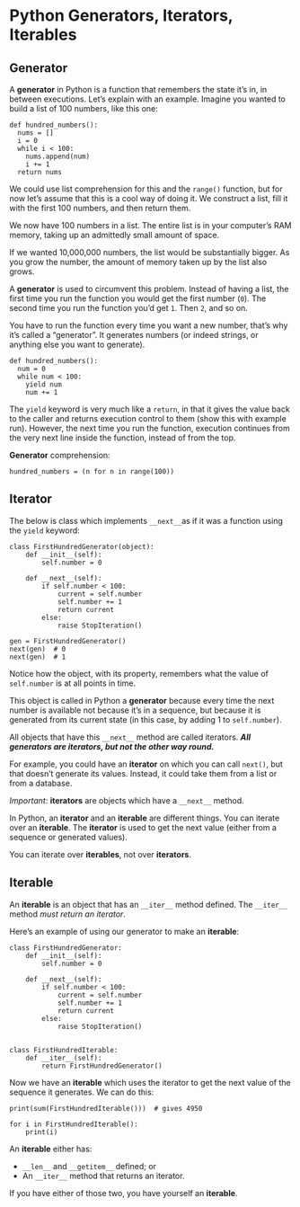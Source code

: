 # Python Generators, Iterators, Iterables


## Generator

A **generator** in Python is a function that remembers the state it’s in, in between executions.
Let’s explain with an example. Imagine you wanted to build a list of 100 numbers, like this one:

```
def hundred_numbers():
  nums = []
  i = 0
  while i < 100:
    nums.append(num)
    i += 1
  return nums
```

We could use list comprehension for this and the `range()` function, but for now let’s assume that this is a cool way of doing it. We construct a list, fill it with the first 100 numbers, and then return them.

We now have 100 numbers in a list. The entire list is in your computer’s RAM memory, taking up an admittedly small amount of space.

If we wanted 10,000,000 numbers, the list would be substantially bigger. As you grow the number, the amount of memory taken up by the list also grows.

A **generator** is used to circumvent this problem. Instead of having a list, the first time you run the function you would get the first number (`0`). The second time you run the function you’d get `1`. Then `2`, and so on.

You have to run the function every time you want a new number, that’s why it’s called a “generator”. It generates numbers (or indeed strings, or anything else you want to generate).

```
def hundred_numbers():
  num = 0
  while num < 100:
    yield num
    num += 1
```

The `yield` keyword is very much like a `return`, in that it gives the value back to the caller and returns execution control to them (show this with example run). However, the next time you run the function, execution continues from the very next line inside the function, instead of from the top.

**Generator** comprehension:

```
hundred_numbers = (n for n in range(100))
```



## Iterator

The below is class which implements `__next__`as if it was a function using the `yield` keyword:

```
class FirstHundredGenerator(object):
    def __init__(self):
        self.number = 0

    def __next__(self):
        if self.number < 100:
            current = self.number
            self.number += 1
            return current
        else:
            raise StopIteration()

gen = FirstHundredGenerator()
next(gen)  # 0
next(gen)  # 1
```

Notice how the object, with its property, remembers what the value of `self.number` is at all points in time.

This object is called in Python a **generator** because every time the next number is available not because it’s in a sequence, but because it is generated from its current state (in this case, by adding 1 to `self.number`).

All objects that have this `__next__` method are called iterators. ***All generators are iterators, but not the other way round.***

For example, you could have an **iterator** on which you can call `next()`, but that doesn’t generate its values. Instead, it could take them from a list or from a database.

*Important*: **iterators** are objects which have a `__next__` method.

In Python, an **iterator** and an **iterable** are different things. You can iterate over an **iterable**. The **iterator** is used to get the next value (either from a sequence or generated values).

You can iterate over **iterables**, not over **iterators**.



## Iterable

An **iterable** is an object that has an `__iter__` method defined. The `__iter__` method *must return an iterator*.

Here’s an example of using our generator to make an **iterable**:

```
class FirstHundredGenerator:
    def __init__(self):
        self.number = 0

    def __next__(self):
        if self.number < 100:
            current = self.number
            self.number += 1
            return current
        else:
            raise StopIteration()


class FirstHundredIterable:
    def __iter__(self):
        return FirstHundredGenerator()
```

Now we have an **iterable** which uses the iterator to get the next value of the sequence it generates. We can do this:

```
print(sum(FirstHundredIterable()))  # gives 4950

for i in FirstHundredIterable():
    print(i)
```

An **iterable** either has:

* `__len__` and `__getitem__` defined; or
* An `__iter__` method that returns an iterator.

If you have either of those two, you have yourself an **iterable**.